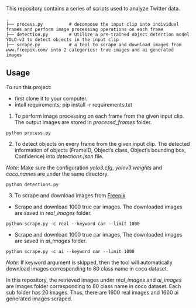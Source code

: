 This repository contains a series of scripts used to analyze Twitter data.

    .
    ├── process.py          # decompose the input clip into individual frames and perform image processing operations on each frame
    ├── detection.py        # Utilize a pre-trained object detection model YOLO-v3 to detect objects in the input clip 
    ├── scrape.py           # a tool to scrape and download images from www.freepik.com/ into 2 categories: true images and ai generated images

## Usage
To run this project: 
- first clone it to your computer.
- intall requirements: pip install -r requirements.txt

1. To perform image processing on each frame from the given input clip. The output images are stored in *processd_frames* folder.
```
python process.py 
``` 
2. To detect objects on every frame from the given input clip.
The detected information of objects (FrameID, Object’s class, Object’s bounding box, Confidence) into *detections.json* file.

*Note*: Make sure the configuration *yolo3.cfg*, *yolov3.weights* and *coco.names* are under the same directory.
```
python detections.py
```
3. To scrape and download images from [Freepik](https://www.freepik.com/).
- Scrape and download 1000 true car images. The downloaded images are saved in *real_images* folder.
```
python scrape.py -c real --keyword car --limit 1000
```
- Scrape and download 1000 true car images. The downloaded images are saved in *ai_images* folder.
```
python scrape.py -c ai --keyword car --limit 1000
```

*Note:* If keyword argument is skipped, then the tool will automatically download images corresponding to 80 class name in coco 
dataset. 

In this repository, the retrieved images under *real_images* and *ai_images* are images folder corresponding to 80 class 
name in coco dataset. Each sub folder has 20 images. Thus, there are 1600 real images and 1600 ai generated images scraped. 